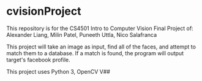 # cvisionProject

This repository is for the CS4501 Intro to Computer Vision Final Project of: Alexander Liang, Milin Patel, Puneeth Uttla, Nico Salafranca

This project will take an image as input, find all of the faces, and attempt to match them to a database. If a match is found, the program will output target's facebook profile. 

This project uses Python 3, OpenCV V##